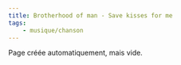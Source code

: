 ```yaml
---
title: Brotherhood of man - Save kisses for me
tags:
    - musique/chanson
---
```


Page créée automatiquement, mais vide.
